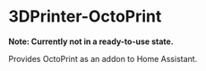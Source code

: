 # 3DPrinter-OctoPrint

**Note: Currently not in a ready-to-use state.**

Provides OctoPrint as an addon to Home Assistant.
